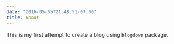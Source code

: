 ```yaml
---
date: "2016-05-05T21:48:51-07:00"
title: About
---
```


This is my first attempt to create a blog using `blogdown` package.